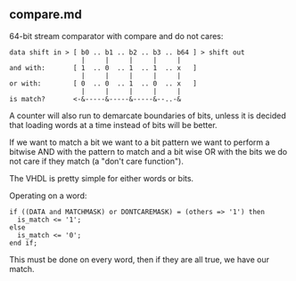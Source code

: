 ## compare.md

64-bit stream comparator with compare and do not cares:

    data shift in > [ b0 .. b1 .. b2 .. b3 .. b64 ] > shift out
                      |     |     |     |     |   
    and with:       [ 1  .. 0  .. 1  .. 1  .. x   ]
                      |     |     |     |     |   
    or with:        [ 0  .. 0  .. 1  .. 0  .. x   ]
                      |     |     |     |     |   
    is match?       <-&-----&-----&-----&--..-&

A counter will also run to demarcate boundaries of bits, unless it is decided
that loading words at a time instead of bits will be better.

If we want to match a bit we want to a bit pattern we want to perform a bitwise
AND with the pattern to match and a bit wise OR with the bits we do not care if
they match (a "don't care function").

The VHDL is pretty simple for either words or bits.

Operating on a word:

    if ((DATA and MATCHMASK) or DONTCAREMASK) = (others => '1') then
      is_match <= '1';
    else
      is_match <= '0';
    end if;

This must be done on every word, then if they are all true, we have our match.
